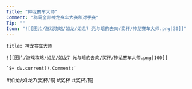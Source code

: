 ```yaml
---
Title: "神龙赛车大师"
Comment: "称霸全部神龙赛车大赛和对手赛"
Tip: ""
Icon: "![[图片/游戏攻略/如龙/如龙7 光与暗的去向/奖杯/神龙赛车大师.png|30]]"
---
```

```ad-common-bronze-trophy
title: 神龙赛车大师

![[图片/游戏攻略/如龙/如龙7 光与暗的去向/奖杯/神龙赛车大师.png|100]]

`$= dv.current().Comment;`

```

#如龙/如龙7/奖杯/铜 #奖杯 #奖杯/铜
